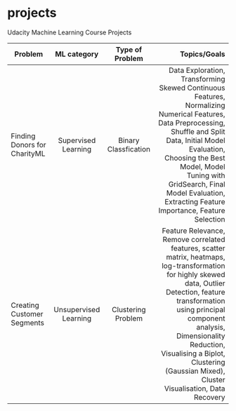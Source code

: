 # projects

Udacity Machine Learning Course Projects

| Problem        | ML category      | Type of Problem  | Topics/Goals |
| ------------- |:-------------:| :-------------:| -----:|
| Finding Donors for CharityML | Supervised Learning | Binary Classfication | Data Exploration, Transforming Skewed Continuous Features, Normalizing Numerical Features,  Data Preprocessing, Shuffle and Split Data, Initial Model Evaluation, Choosing the Best Model, Model Tuning with GridSearch, Final Model Evaluation, Extracting Feature Importance, Feature Selection|
| Creating Customer Segments  | Unsupervised Learning | Clustering Problem | Feature Relevance, Remove correlated features, scatter matrix, heatmaps, log-transformation for highly skewed data, Outlier Detection, feature transformation using principal component analysis, Dimensionality Reduction, Visualising a Biplot, Clustering (Gaussian Mixed), Cluster Visualisation, Data Recovery|
